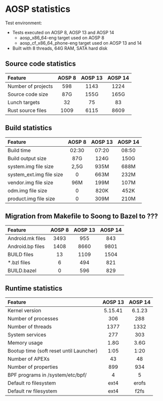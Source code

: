 # AOSP statistics

Test environment:

- Tests executed on AOSP 8, AOSP 13 and AOSP 14
	- aosp_x86_64-eng target used on AOSP 8
	- aosp_cf_x86_64_phone-eng target used on AOSP 13 and 14
- Built with 8 threads, 64G RAM, SATA hard disk

## Source code statistics

| Feature | AOSP 8 | AOSP 13 | AOSP 14 |
| :------ | :----: | :-----: | :-----: |
| Number of projects | 598 | 1143 | 1224 |
| Source code size | 87G | 155G | 165G |
| Lunch targets | 32 | 75 | 83 |
| Rust source files | 1009 | 6115 | 8609 |

## Build statistics

| Feature | AOSP 8 | AOSP 13 | AOSP 14 |
| :------ | :----: | :-----: | :-----: |
| Build time | 02:30 | 07:20 | 08:50 |
| Build output size | 87G | 124G | 150G |
| system.img file size | 2,5G | 935M | 688M |
| system_ext.img file size | 0 | 663M | 232M |
| vendor.img file size | 96M | 199M | 107M |
| odm.img file size | 0 | 820K | 452K |
| product.img file size | 0 | 309M | 210M |

## Migration from Makefile to Soong to Bazel to ???

| Feature | AOSP 8 | AOSP 13 | AOSP 14 |
| :------ | :----: | :-----: | :-----: |
| Android.mk files | 3493 | 955 | 843 |
| Android.bp files | 1408 | 8660 | 9801 |
| BUILD files | 13 | 1109 | 1504 |
| *.bzl files | 6 | 494 | 821 |
| BUILD.bazel | 0 | 596 | 829 |

## Runtime statistics

| Feature | AOSP 13 | AOSP 14 |
| :------ | :-----: | :-----: |
| Kernel version | 5.15.41 | 6.1.23 |
| Number of processes | 306 | 288 |
| Number of threads | 1377 | 1332 |
| System services | 277 | 303 |
| Memory usage | 1.8G | 3.6G |
| Bootup time (soft reset until Launcher) | 1:05 | 1:20 |
| Number of APEXs | 43 | 48 |
| Number of properties | 899 | 934 |
| BPF programs in /system/etc/bpf/ | 4 | 5 |
| Default ro filesystem | ext4 | erofs |
| Default rw filesystem | ext4 | f2fs |
